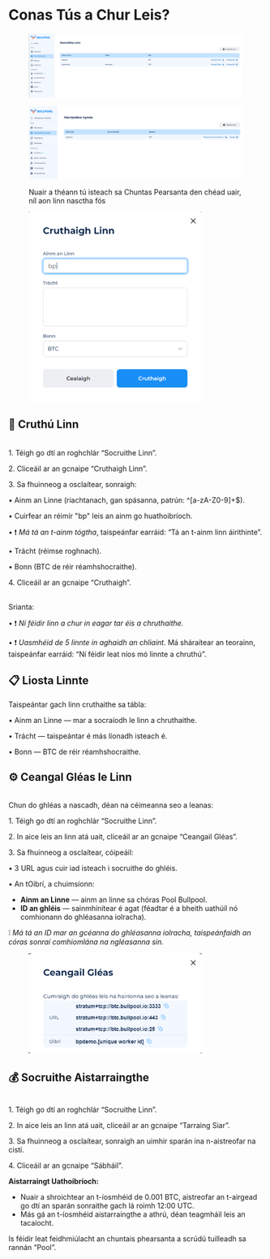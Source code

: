 # Conas Tús a Chur Leis?

<figure><img src="../.gitbook/assets/image (1).png" alt=""><figcaption></figcaption></figure>

<figure><img src="../.gitbook/assets/Снимок экрана 2025-02-05 175126.png" alt=""><figcaption><p>Nuair a théann tú isteach sa Chuntas Pearsanta den chéad uair, níl aon linn nasctha fós</p></figcaption></figure>

<figure><img src="../.gitbook/assets/image (2).png" alt="" width="341"><figcaption></figcaption></figure>

## 🚀 Cruthú Linn

\
1\. Téigh go dtí an roghchlár “Socruithe Linn”.

2\. Cliceáil ar an gcnaipe “Cruthaigh Linn”.

3\. Sa fhuinneog a osclaítear, sonraigh:

• Ainm an Linne (riachtanach, gan spásanna, patrún: ^\[a-zA-Z0-9]+$).

• Cuirfear an réimír "bp" leis an ainm go huathoibríoch.

• ❗ _Má tá an t-ainm tógtha_, taispeánfar earráid: “Tá an t-ainm linn áirithinte”.

• Trácht (réimse roghnach).

• Bonn (BTC de réir réamhshocraithe).

4\. Cliceáil ar an gcnaipe “Cruthaigh”.

\
Srianta:

• ❗ _Ní féidir linn a chur in eagar tar éis a chruthaithe._

• ❗ _Uasmhéid de 5 linnte in aghaidh an chliaint._ Má sháraítear an teorainn, taispeánfar earráid: “Ní féidir leat níos mó linnte a chruthú”.

## 📋 Liosta Linnte

Taispeántar gach linn cruthaithe sa tábla:

• Ainm an Linne — mar a socraíodh le linn a chruthaithe.

• Trácht — taispeántar é más líonadh isteach é.

• Bonn — BTC de réir réamhshocraithe.

## ⚙️ Ceangal Gléas le Linn

\
Chun do ghléas a nascadh, déan na céimeanna seo a leanas:

1\. Téigh go dtí an roghchlár “Socruithe Linn”.

2\. In aice leis an linn atá uait, cliceáil ar an gcnaipe “Ceangail Gléas”.

3\. Sa fhuinneog a osclaítear, cóipeáil:

• 3 URL agus cuir iad isteach i socruithe do ghléis.

• An tOibrí, a chuimsíonn:

* **Ainm an Linne** — ainm an linne sa chóras Pool Bullpool.
* **ID an ghléis** — sainmhínítear é agat (féadtar é a bheith uathúil nó comhionann do ghléasanna iolracha).

❕ _Má tá an ID mar an gcéanna do ghléasanna iolracha, taispeánfaidh an córas sonraí comhiomlána na ngléasanna sin._

<figure><img src="../.gitbook/assets/image (3).png" alt="" width="341"><figcaption></figcaption></figure>

## 💰 Socruithe Aistarraingthe

\
1\. Téigh go dtí an roghchlár “Socruithe Linn”.

2\. In aice leis an linn atá uait, cliceáil ar an gcnaipe “Tarraing Siar”.

3\. Sa fhuinneog a osclaítear, sonraigh an uimhir sparán ina n-aistreofar na cistí.

4\. Cliceáil ar an gcnaipe “Sábháil”.

**Aistarraingt Uathoibríoch:**

* Nuair a shroichtear an t-íosmhéid de 0.001 BTC, aistreofar an t-airgead go dtí an sparán sonraithe gach lá roimh 12:00 UTC.
* Más gá an t-íosmhéid aistarraingthe a athrú, déan teagmháil leis an tacaíocht.

Is féidir leat feidhmiúlacht an chuntais phearsanta a scrúdú tuilleadh sa rannán “Pool”.
